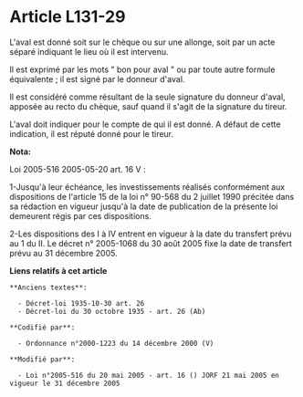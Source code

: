 # Article L131-29

L'aval est donné soit sur le chèque ou sur une allonge, soit par un acte séparé indiquant le lieu où il est intervenu.

Il est exprimé par les mots " bon pour aval " ou par toute autre formule équivalente ; il est signé par le donneur d'aval.

Il est considéré comme résultant de la seule signature du donneur d'aval, apposée au recto du chèque, sauf quand il s'agit de
la signature du tireur.

L'aval doit indiquer pour le compte de qui il est donné. A défaut de cette indication, il est réputé donné pour le tireur.

**Nota:**

Loi 2005-516 2005-05-20 art. 16 V : 

1-Jusqu'à leur échéance, les investissements réalisés conformément aux dispositions de l'article 15 de la loi n° 90-568 du 2
juillet 1990 précitée dans sa rédaction en vigueur jusqu'à la date de publication de la présente loi demeurent régis par ces
dispositions. 

2-Les dispositions des I à IV entrent en vigueur à la date du transfert prévu au 1 du II. Le décret n° 2005-1068 du 30 août
2005 fixe la date de transfert prévu au 31 décembre 2005.

**Liens relatifs à cet article**

	**Anciens textes**:

	  - Décret-loi 1935-10-30 art. 26
	  - Décret-loi du 30 octobre 1935 - art. 26 (Ab)

	**Codifié par**:

	  - Ordonnance n°2000-1223 du 14 décembre 2000 (V)

	**Modifié par**:

	  - Loi n°2005-516 du 20 mai 2005 - art. 16 () JORF 21 mai 2005 en vigueur le 31 décembre 2005
